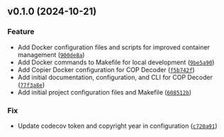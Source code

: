 <!--next-version-placeholder-->

## v0.1.0 (2024-10-21)

### Feature

* Add Docker configuration files and scripts for improved container management ([`900de8a`](https://github.com/entelecheia/cop-decoder/commit/900de8aea99765e580d6597b159966c414146a92))
* Add Docker commands to Makefile for local development ([`9be5a90`](https://github.com/entelecheia/cop-decoder/commit/9be5a9054c895d6bcdf94354a946cdf98dabcf60))
* Add Copier Docker configuration for COP Decoder ([`f5b742f`](https://github.com/entelecheia/cop-decoder/commit/f5b742f5e2e3d22f15ee2516d838f9ee93f568e5))
* Add initial documentation, configuration, and CLI for COP Decoder ([`77f3a8e`](https://github.com/entelecheia/cop-decoder/commit/77f3a8ec633a8729a6bb1048a75fea8978726400))
* Add initial project configuration files and Makefile ([`608512b`](https://github.com/entelecheia/cop-decoder/commit/608512befd02228e69b00ee633ef2a58ab5211dd))

### Fix

* Update codecov token and copyright year in configuration ([`c720a91`](https://github.com/entelecheia/cop-decoder/commit/c720a9199774b53884898b2ec8108bc896459423))
